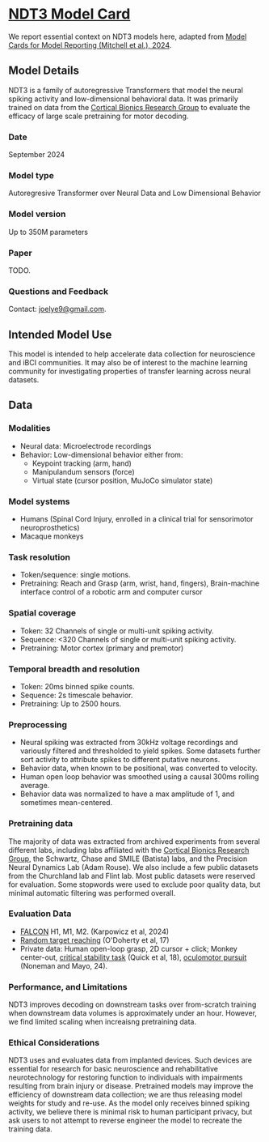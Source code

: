 # [NDT3 Model Card](https://github.com/joel99/ndt3/blob/main/model_card.md)

We report essential context on NDT3 models here, adapted from [Model Cards for Model Reporting (Mitchell et al.), 2024](https://arxiv.org/abs/2404.07202).

## Model Details

NDT3 is a family of autoregressive Transformers that model the neural spiking activity and low-dimensional behavioral data. It was primarily trained on data from the [Cortical Bionics Research Group](https://www.corticalbionics.com/) to evaluate the efficacy of large scale pretraining for motor decoding.

### Date
September 2024

### Model type
Autoregresive Transformer over Neural Data and Low Dimensional Behavior

### Model version
Up to 350M parameters

### Paper
TODO.

### Questions and Feedback
Contact: [joelye9@gmail.com](mailto:joelye9@gmail.com).

## Intended Model Use
This model is intended to help accelerate data collection for neuroscience and iBCI communities. It may also be of interest to the machine learning community for investigating properties of transfer learning across neural datasets.

## Data

### Modalities
- Neural data: Microelectrode recordings
- Behavior: Low-dimensional behavior either from:
    - Keypoint tracking (arm, hand)
    - Manipulandum sensors (force)
    - Virtual state (cursor position, MuJoCo simulator state)

### Model systems

- Humans (Spinal Cord Injury, enrolled in a clinical trial for sensorimotor neuroprosthetics)
- Macaque monkeys

### Task resolution
- Token/sequence: single motions.
- Pretraining: Reach and Grasp (arm, wrist, hand, fingers), Brain-machine interface control of a robotic arm and computer cursor

### Spatial coverage
- Token: 32 Channels of single or multi-unit spiking activity.
- Sequence: <320 Channels of single or multi-unit spiking activity.
- Pretraining: Motor cortex (primary and premotor)

### Temporal breadth and resolution
- Token: 20ms binned spike counts.
- Sequence: 2s timescale behavior.
- Pretraining: Up to 2500 hours.

### Preprocessing
- Neural spiking was extracted from 30kHz voltage recordings and variously filtered and thresholded to yield spikes. Some datasets further sort activity to attribute spikes to different putative neurons.
- Behavior data, when known to be positional, was converted to velocity.
- Human open loop behavior was smoothed using a causal 300ms rolling average.
- Behavior data was normalized to have a max amplitude of 1, and sometimes mean-centered.

### Pretraining data

The majority of data was extracted from archived experiments from several different labs, including labs affiliated with the [Cortical Bionics Research Group](https://www.corticalbionics.com/), the Schwartz, Chase and SMILE (Batista) labs, and the Precision Neural Dynamics Lab (Adam Rouse). We also include a few public datasets from the Churchland lab and Flint lab. Most public datasets were reserved for evaluation. Some stopwords were used to exclude poor quality data, but minimal automatic filtering was performed overall.

### Evaluation Data
- [FALCON](https://www.biorxiv.org/content/10.1101/2024.09.15.613126v1) H1, M1, M2. (Karpowicz et al, 2024)
- [Random target reaching](https://zenodo.org/records/583331) (O'Doherty et al, 17)
- Private data: Human open-loop grasp, 2D cursor + click; Monkey center-out, [critical stability task](https://pubmed.ncbi.nlm.nih.gov/29947593/) (Quick et al, 18), [oculomotor pursuit](https://doi.org/10.1145/3649902.3655655) (Noneman and Mayo, 24).

### Performance, and Limitations
NDT3 improves decoding on downstream tasks over from-scratch training when downstream data volumes is approximately under an hour. However, we find limited scaling when increaisng pretraining data.

### Ethical Considerations
NDT3 uses and evaluates data from implanted devices. Such devices are essential for research for basic neuroscience and rehabilitative neurotechnology for restoring function to individuals with impairments resulting from brain injury or disease. Pretrained models may improve the efficiency of downstream data collection; we are thus releasing model weights for study and re-use. As the model only receives binned spiking activity, we believe there is minimal risk to human participant privacy, but ask users to not attempt to reverse engineer the model to recreate the training data.